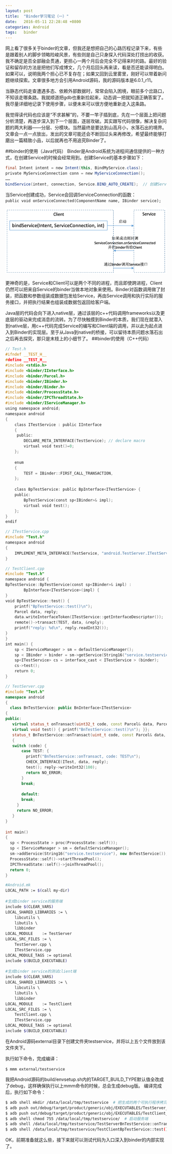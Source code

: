 ```yaml
---
layout: post
title:  "Binder学习笔记（一）"
date:   2016-05-11 22:28:48 +0800
categories: Android
tags:   binder
---
```

网上看了很多关于binder的文章，但我还是想把自己的心路历程记录下来，有些是跟着别人的脚步领略险峻风景，有些则是自己只身探入代码深处打捞出的收获。我不确定是否全部融会贯通，更担心一两个月后会完全不记得来时的路。最好的验证和留存的方法是把他们写成博文，几个月后回头再来读，看是否还能读得明白。如果可以，说明我两个担心已不复存在；如果又回到云里雾里，刚好可以带着新问题继续探索。文章很多地方会引用Android源码，我的源码版本是6.0.1_r11。

当静态代码走查遭遇多态、依赖外部数据时，常常会陷入困境，眼前多个岔路口，不知该走哪条路。我就顺道把gdb也重新捡起来，动态调一把就知道正确答案了。我尽量详细地记录下使用步骤，以便未来可以很方便地重新走入这条路。

我觉得读代码也应该是“不求甚解”的，不要一竿子插到底，先在一个层面上把问题分析清楚，再逐步深入到下一个层面，逐层攻破。其实跟写代码很像，解决复杂问题的两大利器——分层、分模块。当然最终是要达到山高月小，水落石出的境界。文章会一点一点放出，发出的文章可能还会不断回过头来再修改，希望最终能够打磨出一篇精致小品，以后就再也不用追究Binder了。

##binder的使用（Java代码）
Binder是Android系统为进程间通信提供的一种方式，在创建Service的时候会经常用到。创建Service的基本步骤如下：
``` java
final Intent intent = new Intent(this, BindMyService.class);  
private MyServiceConnection conn = new MyServiceConnection();  
……  
bindService(intent, connection, Service.BIND_AUTO_CREATE);  // 创建Service 
```

当Service创建成功，Service会回调ServiceConnection的函数：
`public void onServiceConnected(ComponentName name, IBinder service); `

![](0511BinderLearning1/05111709.png)

更神奇的是，Service和Client可以是两个不同的进程，而且即使跨进程，Client仍然可以把来自Service的binder当做本地对象来使用。Binder对函数调用做了封装，把函数和参数组装成数据包发给Service，再由Service调用和执行实际的服务接口，并把执行结果也组装成数据包返回给客户端。

Java层的代码会向下进入native层，通过该层的c++代码调用frameworks以及更底层的驱动来完成消息的流转。为了尽快触摸到Binder的本质，我们现在就潜入到native层，用c++代码完成Service的编写和Client端的调用，并以此为起点进入到Binder的实现层。至于从Java到native的桥接，可以留待本质问题水落石出之后再去探究，那只是末枝上的小细节了。
##binder的使用（C++代码）
``` c++
// Test.h  
#ifndef __TEST_H__  
#define __TEST_H__  
#include <stdio.h>  
#include <binder/IInterface.h>  
#include <binder/Parcel.h>  
#include <binder/IBinder.h>  
#include <binder/Binder.h>  
#include <binder/ProcessState.h>  
#include <binder/IPCThreadState.h>  
#include <binder/IServiceManager.h>  
using namespace android;  
namespace android  
{  
    class ITestService : public IInterface  
    {  
     public:  
        DECLARE_META_INTERFACE(TestService); // declare macro  
        virtual void test()=0;  
    };  
   
    enum  
    {  
        TEST = IBinder::FIRST_CALL_TRANSACTION,  
    };  
  
    class BpTestService: public BpInterface<ITestService> {  
    public:  
        BpTestService(const sp<IBinder>& impl);  
        virtual void test();  
    };  
}  
endif  
```

``` c++
// ITestService.cpp
#include "Test.h"  
namespace android  
{  
    IMPLEMENT_META_INTERFACE(TestService, "android.TestServer.ITestService");  
} 
```
``` c++
// TestClient.cpp  
#include "Test.h"  
namespace android {  
BpTestService::BpTestService(const sp<IBinder>& impl) :  
        BpInterface<ITestService>(impl) {  
}  
void BpTestService::test() {  
    printf("BpTestService::test()\n");  
    Parcel data, reply;  
    data.writeInterfaceToken(ITestService::getInterfaceDescriptor());  
    remote()->transact(TEST, data, &reply);  
    printf("reply: %d\n", reply.readInt32());  
}  
}  
int main() {  
    sp < IServiceManager > sm = defaultServiceManager();  
    sp < IBinder > binder = sm->getService(String16("service.testservice"));  
    sp<ITestService> cs = interface_cast < ITestService > (binder);  
    cs->test();  
    return 0;  
}  
```
``` c++
// TestServer.cpp
#include "Test.h"
namespace android 
{
  class BnTestService: public BnInterface<ITestService> 
{
public: 
   virtual status_t onTransact(uint32_t code, const Parcel& data, Parcel* reply, uint32_t flags = 0); 
   virtual void test() { printf("BnTestService::test()\n"); }};
   status_t BnTestService::onTransact(uint_t code, const Parcel& data, Parcel* reply, uint32_t flags) 
   { 
   switch (code) { 
	   case TEST: { 
		 printf("BnTestService::onTransact, code: TEST\n"); 
		 CHECK_INTERFACE(ITest, data, reply); 
		 test(); reply->writeInt32(100); 
		 return NO_ERROR; 
	   } 
	   break; 
 
	   default: 
	   break; 
	 } 
	 return NO_ERROR;
   }
}

int main() 
{ 
  sp < ProcessState > proc(ProcessState::self()); 
  sp < IServiceManager > sm = defaultServiceManager(); 
  sm->addService(String16("service.testservice"), new BnTestService()); 
  ProcessState::self()->startThreadPool(); 
  IPCThreadState::self()->joinThreadPool(); 
  return 0;
}
```

``` bash
#Android.mk
LOCAL_PATH := $(call my-dir)  
  
#生成binder service的服务端  
include $(CLEAR_VARS)  
LOCAL_SHARED_LIBRARIES := \  
    libcutils \  
    libutils \  
    libbinder   
LOCAL_MODULE    := TestServer  
LOCAL_SRC_FILES := \  
    TestServer.cpp \  
    ITestService.cpp  
LOCAL_MODULE_TAGS := optional  
include $(BUILD_EXECUTABLE)  
   
#生成binder service的测试client端  
include $(CLEAR_VARS)  
LOCAL_SHARED_LIBRARIES := \  
    libcutils \  
    libutils \  
    libbinder   
LOCAL_MODULE    := TestClient  
LOCAL_SRC_FILES := \  
    TestClient.cpp \  
    ITestService.cpp  
LOCAL_MODULE_TAGS := optional  
include $(BUILD_EXECUTABLE)  
```

在Android源码external目录下创建文件夹testservice，并将以上五个文件放到该文件夹下。

执行如下命令，完成编译：

`$ mmm external/testservice`

我把Android源码的build/envsetup.sh内的TARGET_BUILD_TYPE默认值全改成了debug，这样确保执行以上mmm命令的时候，总会生成debug版。
编译完成后，执行如下命令：
``` bash
$ adb shell mkdir /data/local/tmp/testservice  # 把生成的两个可执行程序拷贝到模拟器
$ adb push out/debug/target/product/generic/obj/EXECUTABLES/TestServer_intermediates/LINKED/TestServer /data/local/tmp/testservice
$ adb push out/debug/target/product/generic/obj/EXECUTABLES/TestClient_intermediates/LINKED/TestClient /data/local/tmp/testservice  # 添加可执行权限
$ adb shell chmod 755 /data/local/tmp/testservice/  # 启动服务端
$ adb shell /data/local/tmp/testservice/TestServerBnTestService::onTransact, code: TESTBnTestService::test()# 在另一个终端下客户端：
$ adb shell /data/local/tmp/testservice/TestClientBpTestService::test()reply 100
```

OK，前期准备就这么些，接下来就可以测试代码为入口深入到binder的内部实现了。

[jekyll-docs]: http://jekyllrb.com/docs/home
[jekyll-gh]:   https://github.com/jekyll/jekyll
[jekyll-talk]: https://talk.jekyllrb.com/
